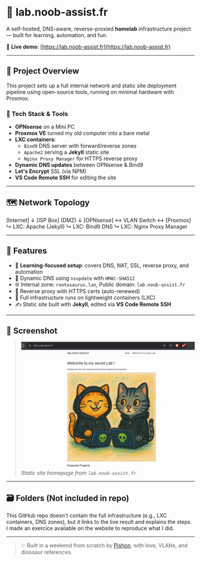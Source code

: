 # 🦖 lab.noob-assist.fr

A self-hosted, DNS-aware, reverse-proxied **homelab** infrastructure project — built for learning, automation, and fun.

🔗 **Live demo**: [https://lab.noob-assist.fr](https://lab.noob-assist.fr)

---

## 🧪 Project Overview

This project sets up a full internal network and static site deployment pipeline using open-source tools, running on minimal hardware with Proxmox.

### 🔧 Tech Stack & Tools

- **OPNsense** on a Mini PC
- **Proxmox VE** turned my old computer into a bare metal
- **LXC containers**:
  - `Bind9` DNS server with forward/reverse zones
  - `Apache2` serving a **Jekyll** static site
  - `Nginx Proxy Manager` for HTTPS reverse proxy
- **Dynamic DNS updates** between OPNsense & Bind9
- **Let's Encrypt** SSL (via NPM)
- **VS Code Remote SSH** for editing the site

---

## 🗺️ Network Topology

[Internet]
↓
[ISP Box] (DMZ)
↓
[OPNsense] ↔ VLAN Switch ↔ [Proxmox]
↳ LXC: Apache (Jekyll)
↳ LXC: Bind9 DNS
↳ LXC: Nginx Proxy Manager


---

## 🧩 Features

- 🧠 **Learning-focused setup**: covers DNS, NAT, SSL, reverse proxy, and automation
- 🧷 Dynamic DNS using `nsupdate` with `HMAC-SHA512`
- 🌐 Internal zone: `rootosaurus.lan`, Public domain: `lab.noob-assist.fr`
- 🔐 Reverse proxy with HTTPS certs (auto-renewed)
- 💾 Full infrastructure runs on lightweight containers (LXC)
- ✍️ Static site built with **Jekyll**, edited via **VS Code Remote SSH**

---

## 📸 Screenshot

> ![Preview](image.png) 
> *Static site homepage from `lab.noob-assist.fr`*

---

## 🗃️ Folders (Not included in repo)

This GitHub repo doesn't contain the full infrastructure (e.g., LXC containers, DNS zones), but it links to the live result and explains the steps.
I made an exercice available on the website to reproduce what I did. 

---

> ✨ Built in a weekend from scratch by [Pishon](https://github.com/pishon), with love, VLANs, and dinosaur references.